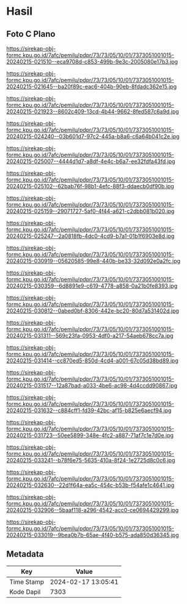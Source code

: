 # Hasil

## Foto C Plano

https://sirekap-obj-formc.kpu.go.id/7afc/pemilu/pdpr/73/73/05/10/01/7373051001015-20240215-021510--eca9708d-c853-499b-9e3c-2005080e17b3.jpg

https://sirekap-obj-formc.kpu.go.id/7afc/pemilu/pdpr/73/73/05/10/01/7373051001015-20240215-021645--ba20f89c-eac6-404b-90eb-8fdadc362e15.jpg

https://sirekap-obj-formc.kpu.go.id/7afc/pemilu/pdpr/73/73/05/10/01/7373051001015-20240215-021923--8602c409-13cd-4b44-9662-8fed587c6a9d.jpg

https://sirekap-obj-formc.kpu.go.id/7afc/pemilu/pdpr/73/73/05/10/01/7373051001015-20240215-024240--03b601d7-97c2-445a-b8a6-c6a64b041c2e.jpg

https://sirekap-obj-formc.kpu.go.id/7afc/pemilu/pdpr/73/73/05/10/01/7373051001015-20240215-025007--4444d1d7-a8df-4e4c-b6a7-ee32fdfa43fd.jpg

https://sirekap-obj-formc.kpu.go.id/7afc/pemilu/pdpr/73/73/05/10/01/7373051001015-20240215-025102--62bab76f-98b1-4efc-88f3-ddaecb0df90b.jpg

https://sirekap-obj-formc.kpu.go.id/7afc/pemilu/pdpr/73/73/05/10/01/7373051001015-20240215-025159--29071727-5af0-4f44-a621-c2dbb081b020.jpg

https://sirekap-obj-formc.kpu.go.id/7afc/pemilu/pdpr/73/73/05/10/01/7373051001015-20240215-025247--2a0818fb-4dc0-4cd9-b7a1-01b1f6903e8d.jpg

https://sirekap-obj-formc.kpu.go.id/7afc/pemilu/pdpr/73/73/05/10/01/7373051001015-20240215-030919--05620585-99e8-440b-be33-32d092e0a2fc.jpg

https://sirekap-obj-formc.kpu.go.id/7afc/pemilu/pdpr/73/73/05/10/01/7373051001015-20240215-030359--6d8891e9-c619-4778-a858-0a21b0fe8393.jpg

https://sirekap-obj-formc.kpu.go.id/7afc/pemilu/pdpr/73/73/05/10/01/7373051001015-20240215-030812--0abed0bf-8306-442e-bc20-80d7a531402d.jpg

https://sirekap-obj-formc.kpu.go.id/7afc/pemilu/pdpr/73/73/05/10/01/7373051001015-20240215-031311--569c23fa-0953-4df0-a217-54aeb678cc7a.jpg

https://sirekap-obj-formc.kpu.go.id/7afc/pemilu/pdpr/73/73/05/10/01/7373051001015-20240215-031414--cc870ed5-850d-4cd4-a001-67c05d38bd89.jpg

https://sirekap-obj-formc.kpu.go.id/7afc/pemilu/pdpr/73/73/05/10/01/7373051001015-20240215-031517--12a87bad-a033-4be6-ac98-4d4ccdd90867.jpg

https://sirekap-obj-formc.kpu.go.id/7afc/pemilu/pdpr/73/73/05/10/01/7373051001015-20240215-031632--c884cff1-fd39-42bc-af15-b825e6aecf94.jpg

https://sirekap-obj-formc.kpu.go.id/7afc/pemilu/pdpr/73/73/05/10/01/7373051001015-20240215-031723--50ee5899-348e-4fc2-a887-71af7c1e7d0e.jpg

https://sirekap-obj-formc.kpu.go.id/7afc/pemilu/pdpr/73/73/05/10/01/7373051001015-20240215-033241--b78f6e75-5635-410a-8f24-1e2725d8c0c6.jpg

https://sirekap-obj-formc.kpu.go.id/7afc/pemilu/pdpr/73/73/05/10/01/7373051001015-20240215-032630--22d1f64a-ea5c-454c-b53b-f54afe1c4641.jpg

https://sirekap-obj-formc.kpu.go.id/7afc/pemilu/pdpr/73/73/05/10/01/7373051001015-20240215-032906--5baaf118-a296-4542-acc0-ce0694429299.jpg

https://sirekap-obj-formc.kpu.go.id/7afc/pemilu/pdpr/73/73/05/10/01/7373051001015-20240215-033019--9bea0b7b-65ae-4f40-b575-ada850d36345.jpg


## Metadata

| Key        | Value               |
| ---------- | ------------------- |
| Time Stamp | 2024-02-17 13:05:41 |
| Kode Dapil | 7303                |



